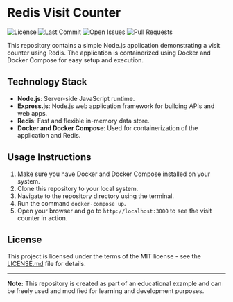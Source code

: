 # Redis Visit Counter

![License](https://img.shields.io/github/license/McRafee/redis-visit-counter)
![Last Commit](https://img.shields.io/github/last-commit/McRafee/redis-visit-counter)
![Open Issues](https://img.shields.io/github/issues-raw/McRafee/redis-visit-counter)
![Pull Requests](https://img.shields.io/github/issues-pr-raw/McRafee/redis-visit-counter)

This repository contains a simple Node.js application demonstrating a visit counter using Redis. The application is containerized using Docker and Docker Compose for easy setup and execution.

## Technology Stack

- **Node.js**: Server-side JavaScript runtime.
- **Express.js**: Node.js web application framework for building APIs and web apps.
- **Redis**: Fast and flexible in-memory data store.
- **Docker and Docker Compose**: Used for containerization of the application and Redis.

## Usage Instructions

1. Make sure you have Docker and Docker Compose installed on your system.
2. Clone this repository to your local system.
3. Navigate to the repository directory using the terminal.
4. Run the command `docker-compose up`.
5. Open your browser and go to `http://localhost:3000` to see the visit counter in action.

## License

This project is licensed under the terms of the MIT license - see the [LICENSE.md](LICENSE.md) file for details.

---

**Note:** This repository is created as part of an educational example and can be freely used and modified for learning and development purposes.
